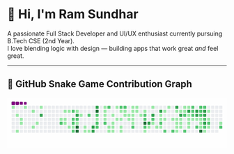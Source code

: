 # 👋 Hi, I'm Ram Sundhar

A passionate Full Stack Developer and UI/UX enthusiast currently pursuing B.Tech CSE (2nd Year).  
I love blending logic with design — building apps that work great *and* feel great.

---

## 🐍 GitHub Snake Game Contribution Graph


![Snake animation]( https://raw.githubusercontent.com/Platane/snk/output/github-contribution-grid-snake.gif)


<!-- Optional dark mode version -->
<!-- ![Snake animation (dark)](https://github.com/Ramsundhar-88/snk/output/github-contribution-grid-snake-dark.svg?raw=true) -->
<!-- -- >

---

## 🌐 Connect with me

- Portfolio: [Ramsundhar](ramsundhar.vercel.app)
- LinkedIn: [Linkedin](https://www.linkedin.com/in/ramsundhar-sadeswaran-588949156/)
- Email: ramsundhar.sades@gmail.com
